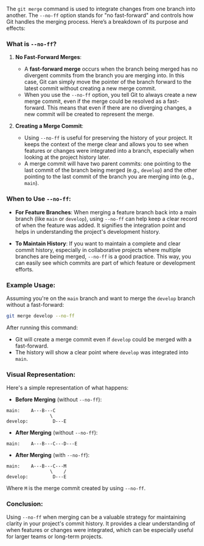 The `git merge` command is used to integrate changes from one branch into another. The `--no-ff` option stands for "no fast-forward" and controls how Git handles the merging process. Here’s a breakdown of its purpose and effects:

### What is `--no-ff`?

1. **No Fast-Forward Merges**:
   - A **fast-forward merge** occurs when the branch being merged has no divergent commits from the branch you are merging into. In this case, Git can simply move the pointer of the branch forward to the latest commit without creating a new merge commit.
   - When you use the `--no-ff` option, you tell Git to always create a new merge commit, even if the merge could be resolved as a fast-forward. This means that even if there are no diverging changes, a new commit will be created to represent the merge.

2. **Creating a Merge Commit**:
   - Using `--no-ff` is useful for preserving the history of your project. It keeps the context of the merge clear and allows you to see when features or changes were integrated into a branch, especially when looking at the project history later.
   - A merge commit will have two parent commits: one pointing to the last commit of the branch being merged (e.g., `develop`) and the other pointing to the last commit of the branch you are merging into (e.g., `main`).

### When to Use `--no-ff`:

- **For Feature Branches**: When merging a feature branch back into a main branch (like `main` or `develop`), using `--no-ff` can help keep a clear record of when the feature was added. It signifies the integration point and helps in understanding the project's development history.
  
- **To Maintain History**: If you want to maintain a complete and clear commit history, especially in collaborative projects where multiple branches are being merged, `--no-ff` is a good practice. This way, you can easily see which commits are part of which feature or development efforts.

### Example Usage:

Assuming you're on the `main` branch and want to merge the `develop` branch without a fast-forward:

```bash
git merge develop --no-ff
```

After running this command:

- Git will create a merge commit even if `develop` could be merged with a fast-forward.
- The history will show a clear point where `develop` was integrated into `main`.

### Visual Representation:

Here's a simple representation of what happens:

- **Before Merging** (without `--no-ff`):

```
main:    A---B---C
                \
develop:         D---E
```

- **After Merging** (without `--no-ff`):

```
main:    A---B---C---D---E
```

- **After Merging** (with `--no-ff`):

```
main:    A---B---C---M
                \    /
develop:         D---E
```

Where `M` is the merge commit created by using `--no-ff`.

### Conclusion:

Using `--no-ff` when merging can be a valuable strategy for maintaining clarity in your project's commit history. It provides a clear understanding of when features or changes were integrated, which can be especially useful for larger teams or long-term projects.
